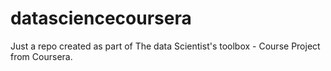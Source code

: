 # datasciencecoursera
Just a repo created as part of The data Scientist's toolbox - Course Project from Coursera.
